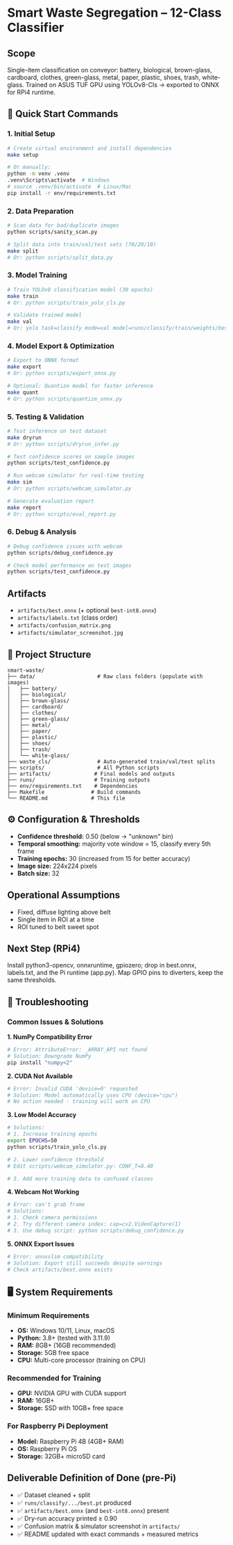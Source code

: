 # Smart Waste Segregation – 12-Class Classifier

## Scope
Single-item classification on conveyor: battery, biological, brown-glass, cardboard, clothes, green-glass, metal, paper, plastic, shoes, trash, white-glass.
Trained on ASUS TUF GPU using YOLOv8-Cls → exported to ONNX for RPi4 runtime.

## 🚀 Quick Start Commands

### 1. Initial Setup
```bash
# Create virtual environment and install dependencies
make setup

# Or manually:
python -m venv .venv
.venv\Scripts\activate  # Windows
# source .venv/bin/activate  # Linux/Mac
pip install -r env/requirements.txt
```

### 2. Data Preparation
```bash
# Scan data for bad/duplicate images
python scripts/sanity_scan.py

# Split data into train/val/test sets (70/20/10)
make split
# Or: python scripts/split_data.py
```

### 3. Model Training
```bash
# Train YOLOv8 classification model (30 epochs)
make train
# Or: python scripts/train_yolo_cls.py

# Validate trained model
make val
# Or: yolo task=classify mode=val model=runs/classify/train/weights/best.pt data=waste_cls
```

### 4. Model Export & Optimization
```bash
# Export to ONNX format
make export
# Or: python scripts/export_onnx.py

# Optional: Quantize model for faster inference
make quant
# Or: python scripts/quantize_onnx.py
```

### 5. Testing & Validation
```bash
# Test inference on test dataset
make dryrun
# Or: python scripts/dryrun_infer.py

# Test confidence scores on sample images
python scripts/test_confidence.py

# Run webcam simulator for real-time testing
make sim
# Or: python scripts/webcam_simulator.py

# Generate evaluation report
make report
# Or: python scripts/eval_report.py
```

### 6. Debug & Analysis
```bash
# Debug confidence issues with webcam
python scripts/debug_confidence.py

# Check model performance on test images
python scripts/test_confidence.py
```

## Artifacts

- `artifacts/best.onnx` (+ optional `best-int8.onnx`)
- `artifacts/labels.txt` (class order)
- `artifacts/confusion_matrix.png`
- `artifacts/simulator_screenshot.jpg`

## 📁 Project Structure
```
smart-waste/
├── data/                    # Raw class folders (populate with images)
│   ├── battery/
│   ├── biological/
│   ├── brown-glass/
│   ├── cardboard/
│   ├── clothes/
│   ├── green-glass/
│   ├── metal/
│   ├── paper/
│   ├── plastic/
│   ├── shoes/
│   ├── trash/
│   └── white-glass/
├── waste_cls/               # Auto-generated train/val/test splits
├── scripts/                 # All Python scripts
├── artifacts/              # Final models and outputs
├── runs/                   # Training outputs
├── env/requirements.txt    # Dependencies
├── Makefile               # Build commands
└── README.md              # This file
```

## ⚙️ Configuration & Thresholds

- **Confidence threshold:** 0.50 (below → "unknown" bin)
- **Temporal smoothing:** majority vote window = 15, classify every 5th frame
- **Training epochs:** 30 (increased from 15 for better accuracy)
- **Image size:** 224x224 pixels
- **Batch size:** 32

## Operational Assumptions

- Fixed, diffuse lighting above belt
- Single item in ROI at a time
- ROI tuned to belt sweet spot

## Next Step (RPi4)

Install python3-opencv, onnxruntime, gpiozero; drop in best.onnx, labels.txt,
and the Pi runtime (app.py). Map GPIO pins to diverters, keep the same thresholds.

## 🔧 Troubleshooting

### Common Issues & Solutions

**1. NumPy Compatibility Error**
```bash
# Error: AttributeError: _ARRAY_API not found
# Solution: Downgrade NumPy
pip install "numpy<2"
```

**2. CUDA Not Available**
```bash
# Error: Invalid CUDA 'device=0' requested
# Solution: Model automatically uses CPU (device="cpu")
# No action needed - training will work on CPU
```

**3. Low Model Accuracy**
```bash
# Solutions:
# 1. Increase training epochs
export EPOCHS=50
python scripts/train_yolo_cls.py

# 2. Lower confidence threshold
# Edit scripts/webcam_simulator.py: CONF_T=0.40

# 3. Add more training data to confused classes
```

**4. Webcam Not Working**
```bash
# Error: can't grab frame
# Solutions:
# 1. Check camera permissions
# 2. Try different camera index: cap=cv2.VideoCapture(1)
# 3. Use debug script: python scripts/debug_confidence.py
```

**5. ONNX Export Issues**
```bash
# Error: onnxslim compatibility
# Solution: Export still succeeds despite warnings
# Check artifacts/best.onnx exists
```

## 🖥️ System Requirements

### Minimum Requirements
- **OS:** Windows 10/11, Linux, macOS
- **Python:** 3.8+ (tested with 3.11.9)
- **RAM:** 8GB+ (16GB recommended)
- **Storage:** 5GB free space
- **CPU:** Multi-core processor (training on CPU)

### Recommended for Training
- **GPU:** NVIDIA GPU with CUDA support
- **RAM:** 16GB+
- **Storage:** SSD with 10GB+ free space

### For Raspberry Pi Deployment
- **Model:** Raspberry Pi 4B (4GB+ RAM)
- **OS:** Raspberry Pi OS
- **Storage:** 32GB+ microSD card

## Deliverable Definition of Done (pre-Pi)

- ✅ Dataset cleaned + split
- ✅ `runs/classify/.../best.pt` produced
- ✅ `artifacts/best.onnx` (and `best-int8.onnx`) present
- ✅ Dry-run accuracy printed ≥ 0.90
- ✅ Confusion matrix & simulator screenshot in `artifacts/`
- ✅ README updated with exact commands + measured metrics
